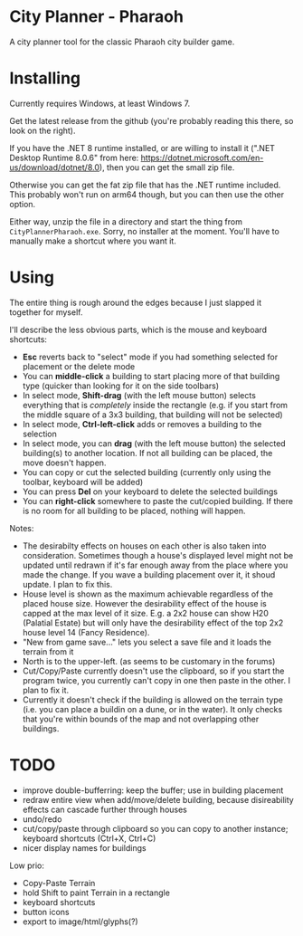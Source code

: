 # City Planner - Pharaoh

A city planner tool for the classic Pharaoh city builder game.

# Installing

Currently requires Windows, at least Windows 7.

Get the latest release from the github (you're probably reading this there, so look on the right).

If you have the .NET 8 runtime installed, or are willing to install it
(".NET Desktop Runtime 8.0.6" from here: https://dotnet.microsoft.com/en-us/download/dotnet/8.0),
then you can get the small zip file.

Otherwise you can get the fat zip file that has the .NET runtime included.
This probably won't run on arm64 though, but you can then use the other option.

Either way, unzip the file in a directory and start the thing from `CityPlannerPharaoh.exe`.
Sorry, no installer at the moment. You'll have to manually make a shortcut where you want it.

# Using

The entire thing is rough around the edges because I just slapped it together for myself.

I'll describe the less obvious parts, which is the mouse and keyboard shortcuts:

* **Esc** reverts back to "select" mode if you had something selected for placement or the delete mode
* You can **middle-click** a building to start placing more of that building type (quicker than looking for it on the side toolbars)
* In select mode, **Shift-drag** (with the left mouse button) selects everything that is *completely* inside the rectangle
  (e.g. if you start from the middle square of a 3x3 building, that building will not be selected)
* In select mode, **Ctrl-left-click** adds or removes a building to the selection
* In select mode, you can **drag** (with the left mouse button) the selected building(s) to another location. If not all building can be placed, the move doesn't happen.
* You can copy or cut the selected building (currently only using the toolbar, keyboard will be added)
* You can press **Del** on your keyboard to delete the selected buildings
* You can **right-click** somewhere to paste the cut/copied building. If there is no room for all building to be placed, nothing will happen.

Notes:

* The desirabilty effects on houses on each other is also taken into consideration.
  Sometimes though a house's displayed level might not be updated until redrawn if it's far enough away from the place where you made the change.
  If you wave a building placement over it, it shoud update. I plan to fix this.
* House level is shown as the maximum achievable regardless of the placed house size.
  However the desirability effect of the house is capped at the max level of it size.
  E.g. a 2x2 house can show H20 (Palatial Estate) but will only have the desirability effect of the top 2x2 house level 14 (Fancy Residence).
* "New from game save..." lets you select a save file and it loads the terrain from it
* North is to the upper-left. (as seems to be customary in the forums)
* Cut/Copy/Paste currently doesn't use the clipboard, so if you start the program twice, you currently can't copy in one then paste in the other. I plan to fix it.
* Currently it doesn't check if the building is allowed on the terrain type (i.e. you can place a buildin on a dune, or in the water). It only checks that you're within bounds of the map and not overlapping other buildings.

# TODO

- improve double-bufferring: keep the buffer; use in building placement
- redraw entire view when add/move/delete building, because disireability effects can cascade further through houses
- undo/redo
- cut/copy/paste through clipboard so you can copy to another instance; keyboard shortcuts (Ctrl+X, Ctrl+C)
- nicer display names for buildings

Low prio:

- Copy-Paste Terrain
- hold Shift to paint Terrain in a rectangle
- keyboard shortcuts
- button icons
- export to image/html/glyphs(?)
